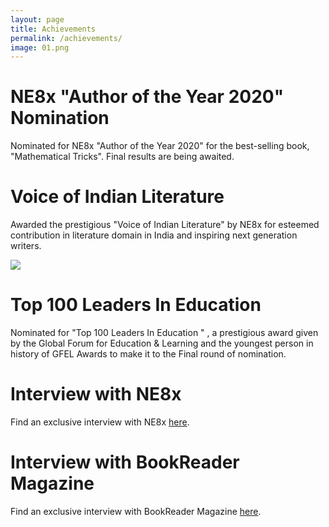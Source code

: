 ```yaml
---
layout: page
title: Achievements
permalink: /achievements/
image: 01.png
---
```

# NE8x "Author of the Year 2020" Nomination

Nominated for NE8x "Author of the Year 2020" for the best-selling book, "Mathematical Tricks".
Final results are being awaited.


# Voice of Indian Literature

Awarded the prestigious "Voice of Indian Literature" by NE8x for esteemed contribution in literature domain in India and inspiring next generation writers.

![]({{site.baseurl}}/img/10.png)

# Top 100 Leaders In Education

Nominated for "Top 100 Leaders In Education " , a prestigious award given by the Global Forum for Education & Learning and the youngest person in history of GFEL Awards to make it to the Final round of nomination.


# Interview with NE8x

Find an exclusive interview with NE8x [here](https://ne8x.in/interview-with-srijit-mondal/).


# Interview with BookReader Magazine

Find an exclusive interview with BookReader Magazine [here](https://awesomegang.com/srijit-mondal/).
